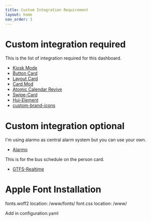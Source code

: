 ```yaml
---
title: Custom Integration Requirement
layout: home
nav_order: 3
---
```


# Custom integration required

This is the list of integration required for this dashboard.

* [Kiosk Mode](https://github.com/NemesisRE/kiosk-mode)
* [Button Card](https://github.com/custom-cards/button-card)
* [Layout Card](https://github.com/thomasloven/lovelace-layout-card)
* [Card Mod](https://github.com/thomasloven/lovelace-card-mod)
* [Atomic Calendar Revive](https://github.com/totaldebug/atomic-calendar-revive)
* [Swipe-Card](https://github.com/bramkragten/swipe-card)
* [Hui-Element](https://github.com/thomasloven/lovelace-hui-element)
* [custom-brand-icons](https://github.com/elax46/custom-brand-icons)


# Custom integration optional

I'm using alarmo as central alarm system but you can use your own.
* [Alarmo](https://github.com/nielsfaber/alarmo)

This is for the bus schedule on the person card.
* [GTFS-Realtime](https://github.com/zacs/ha-gtfs-rt)

# Apple Font Installation 

fonts.woff2 location: /www/fonts/
font.css location: /www/

Add in configuration.yaml